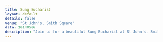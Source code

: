 ```yaml
---
title: Sung Eucharist
layout: default
details: false
venue: "St John's, Smith Square"
date: 20140506
description: "Join us for a beautiful Sung Eucharist at St John's, Smith Square, featuring uplifting choral music and a welcoming atmosphere for all."
---
```

